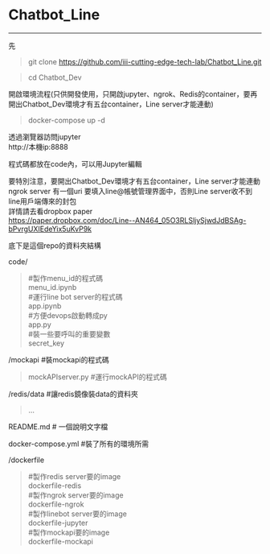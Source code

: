 # Chatbot_Line
-------------------------


先  
>git clone https://github.com/iii-cutting-edge-tech-lab/Chatbot_Line.git  

>cd Chatbot_Dev  

開啟環境流程(只供開發使用，只開啟jupyter、ngrok、Redis的container，要再開出Chatbot_Dev環境才有五台container，Line server才能連動)  
>docker-compose up -d  

透過瀏覽器訪問jupyter  
http://本機ip:8888    

程式碼都放在code內，可以用Jupyter編輯  

要特別注意，要開出Chatbot_Dev環境才有五台container，Line server才能連動  
ngrok server 有一個uri  要填入line@帳號管理界面中，否則Line server收不到line用戶端傳來的封包  
詳情請去看dropbox paper  
https://paper.dropbox.com/doc/Line--AN464_05O3RLSljySjwdJdBSAg-bPvrgUXIEdeYix5uKvP9k  


底下是這個repo的資料夾結構  

code/  
>#製作menu_id的程式碼  
menu_id.ipynb   
#運行line bot server的程式碼  
app.ipynb  
#方便devops啟動轉成py  
app.py  
#裝一些要呼叫的重要變數  
secret_key  

/mockapi         #裝mockapi的程式碼  
>mockAPIserver.py    #運行mockAPI的程式碼  

/redis/data      #讓redis鏡像裝data的資料夾  
>...  

README.md        # 一個說明文字檔  

docker-compose.yml   #裝了所有的環境所需  

/dockerfile  
>#製作redis server要的image  
  dockerfile-redis  
  #製作ngrok server要的image  
  dockerfile-ngrok  
  #製作linebot server要的image  
  dockerfile-jupyter  
  #製作mockapi要的image  
  dockerfile-mockapi  

